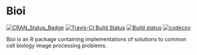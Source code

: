 # Bioi
[![CRAN_Status_Badge](http://www.r-pkg.org/badges/version/Bioi)](https://cran.r-project.org/package=Bioi)
[![Travis-CI Build Status](https://travis-ci.org/zcolburn/Bioi.svg?branch=master)](https://travis-ci.org/zcolburn/Bioi)
[![Build status](https://ci.appveyor.com/api/projects/status/5uiptuks3v3f0qms/branch/master?svg=true)](https://ci.appveyor.com/project/zcolburn/bioi/branch/master)
[![codecov](https://codecov.io/gh/zcolburn/Bioi/branch/master/graph/badge.svg)](https://codecov.io/gh/zcolburn/Bioi)

Bioi is an R package containing implementations of solutions to common cell biology image processing problems.

